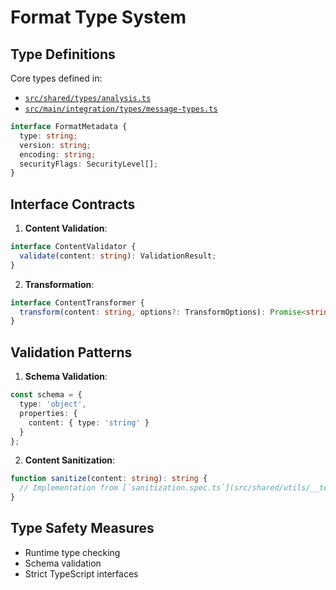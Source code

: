 # Format Type System

## Type Definitions
Core types defined in:
- [`src/shared/types/analysis.ts`](src/shared/types/analysis.ts)
- [`src/main/integration/types/message-types.ts`](src/main/integration/types/message-types.ts)

```typescript
interface FormatMetadata {
  type: string;
  version: string;
  encoding: string;
  securityFlags: SecurityLevel[];
}
```

## Interface Contracts
1. **Content Validation**:
```typescript
interface ContentValidator {
  validate(content: string): ValidationResult;
}
```

2. **Transformation**:
```typescript
interface ContentTransformer {
  transform(content: string, options?: TransformOptions): Promise<string>;
}
```

## Validation Patterns
1. **Schema Validation**:
```typescript
const schema = {
  type: 'object',
  properties: {
    content: { type: 'string' }
  }
};
```

2. **Content Sanitization**:
```typescript
function sanitize(content: string): string {
  // Implementation from [`sanitization.spec.ts`](src/shared/utils/__tests__/sanitization.spec.ts)
}
```

## Type Safety Measures
- Runtime type checking
- Schema validation
- Strict TypeScript interfaces